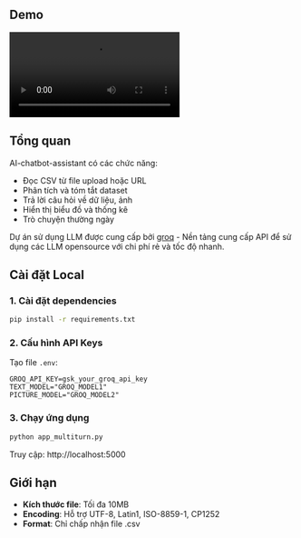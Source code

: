 ## Demo
![demo](demo_AI_chat.mp4)

## Tổng quan
AI-chatbot-assistant có các chức năng:
- Đọc CSV từ file upload hoặc URL
- Phân tích và tóm tắt dataset
- Trả lời câu hỏi về dữ liệu, ảnh
- Hiển thị biểu đồ và thống kê
- Trò chuyện thường ngày

Dự án sử dụng LLM được cung cấp bởi [groq](https://groq.com/) - Nền tảng cung cấp API để sử dụng các LLM opensource với chi phí rẻ và tốc độ nhanh.

## Cài đặt Local

### 1. Cài đặt dependencies

```bash
pip install -r requirements.txt
```

### 2. Cấu hình API Keys

Tạo file `.env`:

```env
GROQ_API_KEY=gsk_your_groq_api_key
TEXT_MODEL="GROQ_MODEL1"
PICTURE_MODEL="GROQ_MODEL2"
```

### 3. Chạy ứng dụng

```bash
python app_multiturn.py
```

Truy cập: http://localhost:5000

## Giới hạn

- **Kích thước file**: Tối đa 10MB
- **Encoding**: Hỗ trợ UTF-8, Latin1, ISO-8859-1, CP1252
- **Format**: Chỉ chấp nhận file .csv



